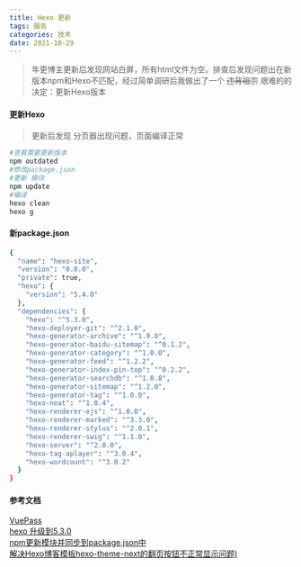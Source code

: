 ```yaml
---
title: Hexo 更新
tags: 服务
categories: 技术
date: 2021-10-29
---
```

>  年更博主更新后发现网站白屏，所有html文件为空。排查后发现问题出在新版本npm和Hexo不匹配，经过简单调研后我做出了一个 ~~违背祖宗~~ 艰难的的决定：更新Hexo版本

#### 更新Hexo
> 更新后发现 分页器出现问题，页面编译正常
```bash
#查看需要更新版本
npm outdated
#修改package.json
#更新 模块
npm update
#编译
hexo clean
hexo g
```
<!-- more -->

#### 新package.json
```bash
{
  "name": "hexo-site",
  "version": "0.0.0",
  "private": true,
  "hexo": {
    "version": "5.4.0"
  },
  "dependencies": {
    "hexo": "^5.3.0",
    "hexo-deployer-git": "^2.1.0",
    "hexo-generator-archive": "^1.0.0",
    "hexo-generator-baidu-sitemap": "^0.1.2",
    "hexo-generator-category": "^1.0.0",
    "hexo-generator-feed": "^1.2.2",
    "hexo-generator-index-pin-top": "^0.2.2",
    "hexo-generator-searchdb": "^1.0.8",
    "hexo-generator-sitemap": "^1.2.0",
    "hexo-generator-tag": "^1.0.0",
    "hexo-neat": "^1.0.4",
    "hexo-renderer-ejs": "^1.0.0",
    "hexo-renderer-marked": "^3.3.0",
    "hexo-renderer-stylus": "^2.0.1",
    "hexo-renderer-swig": "^1.1.0",
    "hexo-server": "^2.0.0",
    "hexo-tag-aplayer": "^3.0.4",
    "hexo-wordcount": "^3.0.2"
  }
}
```


#### 参考文档
[VuePass](https://vuepress.vuejs.org/zh/guide/#features)  
[hexo 升级到5.3.0](https://www.jianshu.com/p/8d2e2b206e4e)  
[npm更新模块并同步到package.json中](https://www.cnblogs.com/dxxzst/p/10006268.html)  
[解决Hexo博客模板hexo-theme-next的翻页按钮不正常显示问题)](https://www.cnblogs.com/xiejava/p/12456273.html)